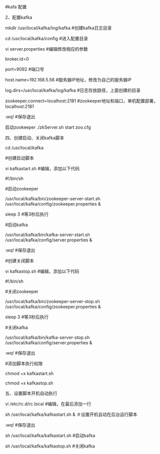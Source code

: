 #kafa 配置

2、配置kafka

mkdir /usr/local/kafka/log/kafka #创建kafka日志目录

cd /usr/local/kafka/config #进入配置目录

vi server.properties #编辑修改相应的参数

broker.id=0

port=9092 #端口号

host.name=192.168.5.56 #服务器IP地址，修改为自己的服务器IP

log.dirs=/usr/local/kafka/log/kafka #日志存放路径，上面创建的目录

zookeeper.connect=localhost:2181 #zookeeper地址和端口，单机配置部署，localhost:2181

:wq! #保存退出

启动zookeeper
./zkServer.sh start zoo.cfg 


四、创建启动、关闭kafka脚本

cd /usr/local/kafka

#创建启动脚本



vi kafkastart.sh #编辑，添加以下代码

#!/bin/sh

#启动zookeeper

/usr/local/kafka/bin/zookeeper-server-start.sh /usr/local/kafka/config/zookeeper.properties &

sleep 3 #等3秒后执行

#启动kafka

/usr/local/kafka/bin/kafka-server-start.sh /usr/local/kafka/config/server.properties &

:wq! #保存退出

#创建关闭脚本



vi kafkastop.sh #编辑，添加以下代码

#!/bin/sh

#关闭zookeeper

/usr/local/kafka/bin/zookeeper-server-stop.sh /usr/local/kafka/config/zookeeper.properties &

sleep 3 #等3秒后执行

#关闭kafka

/usr/local/kafka/bin/kafka-server-stop.sh /usr/local/kafka/config/server.properties &

:wq! #保存退出

#添加脚本执行权限

chmod +x kafkastart.sh

chmod +x kafkastop.sh

五、设置脚本开机自动执行

vi /etc/rc.d/rc.local #编辑，在最后添加一行

sh /usr/local/kafka/kafkastart.sh & ＃设置开机自动在后台运行脚本

:wq! #保存退出

sh /usr/local/kafka/kafkastart.sh #启动kafka

sh /usr/local/kafka/kafkastop.sh #关闭kafka


